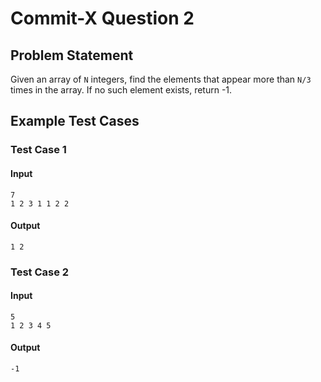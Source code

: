 # Commit-X Question 2

## Problem Statement
Given an array of `N` integers, find the elements that appear more than `N/3` times in the array. If no such element exists, return -1.

## Example Test Cases

### Test Case 1
#### Input
```
7
1 2 3 1 1 2 2
```
#### Output
```
1 2
```

### Test Case 2
#### Input
```
5
1 2 3 4 5
```
#### Output
```
-1
```

